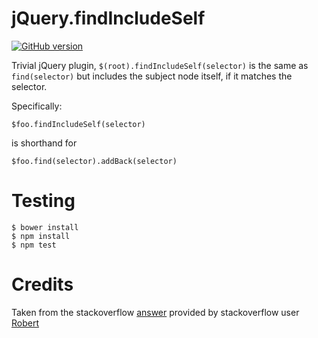 # jQuery.findIncludeSelf

[![GitHub version](https://badge.fury.io/gh/ronen%2Fjquery.findIncludeSelf.png)](http://badge.fury.io/gh/ronen%2FfindIncludeSelf) 

Trivial jQuery plugin, `$(root).findIncludeSelf(selector)` is the same as `find(selector)` but includes the subject node itself, if it matches the selector.

Specifically:

    $foo.findIncludeSelf(selector)
    
is shorthand for

    $foo.find(selector).addBack(selector)

# Testing

```
$ bower install
$ npm install
$ npm test
```

# Credits

Taken from the stackoverflow [answer](http://stackoverflow.com/a/17538213/1056941) provided by stackoverflow user [Robert](http://stackoverflow.com/users/149097/robert)
